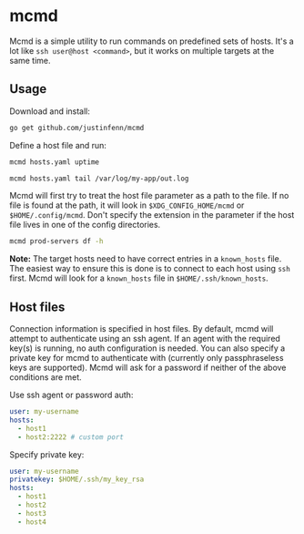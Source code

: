 # mcmd

Mcmd is a simple utility to run commands on predefined sets of hosts.  It's a lot like `ssh user@host <command>`, but it works on multiple targets at the same time.

## Usage

Download and install:

```bash
go get github.com/justinfenn/mcmd
```

Define a host file and run:

```bash
mcmd hosts.yaml uptime

mcmd hosts.yaml tail /var/log/my-app/out.log
```

Mcmd will first try to treat the host file parameter as a path to the file.  If no file is found at the path, it will look in `$XDG_CONFIG_HOME/mcmd` or `$HOME/.config/mcmd`.  Don't specify the extension in the parameter if the host file lives in one of the config directories.

```bash
mcmd prod-servers df -h
```

**Note:** The target hosts need to have correct entries in a `known_hosts` file.  The easiest way to ensure this is done is to connect to each host using `ssh` first.  Mcmd will look for a `known_hosts` file in `$HOME/.ssh/known_hosts`.

## Host files

Connection information is specified in host files.  By default, mcmd will attempt to authenticate using an ssh agent.  If an agent with the required key(s) is running, no auth configuration is needed.  You can also specify a private key for mcmd to authenticate with (currently only passphraseless keys are supported).  Mcmd will ask for a password if neither of the above conditions are met.

Use ssh agent or password auth:

```yaml
user: my-username
hosts:
  - host1
  - host2:2222 # custom port
```

Specify private key:

```yaml
user: my-username
privatekey: $HOME/.ssh/my_key_rsa
hosts:
  - host1
  - host2
  - host3
  - host4
```
